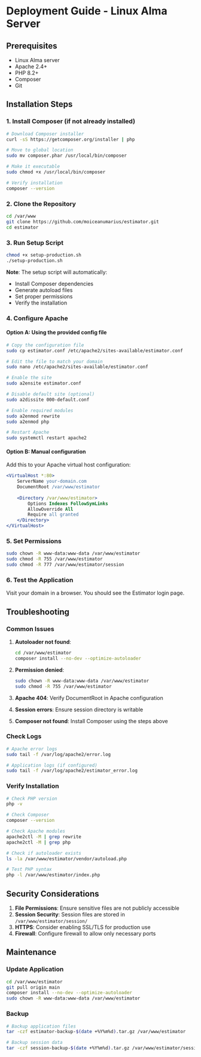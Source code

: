 # Deployment Guide - Linux Alma Server

## Prerequisites

- Linux Alma server
- Apache 2.4+
- PHP 8.2+
- Composer
- Git

## Installation Steps

### 1. Install Composer (if not already installed)

```bash
# Download Composer installer
curl -sS https://getcomposer.org/installer | php

# Move to global location
sudo mv composer.phar /usr/local/bin/composer

# Make it executable
sudo chmod +x /usr/local/bin/composer

# Verify installation
composer --version
```

### 2. Clone the Repository

```bash
cd /var/www
git clone https://github.com/moiceanumarius/estimator.git
cd estimator
```

### 3. Run Setup Script

```bash
chmod +x setup-production.sh
./setup-production.sh
```

**Note**: The setup script will automatically:
- Install Composer dependencies
- Generate autoload files
- Set proper permissions
- Verify the installation

### 4. Configure Apache

#### Option A: Using the provided config file

```bash
# Copy the configuration file
sudo cp estimator.conf /etc/apache2/sites-available/estimator.conf

# Edit the file to match your domain
sudo nano /etc/apache2/sites-available/estimator.conf

# Enable the site
sudo a2ensite estimator.conf

# Disable default site (optional)
sudo a2dissite 000-default.conf

# Enable required modules
sudo a2enmod rewrite
sudo a2enmod php

# Restart Apache
sudo systemctl restart apache2
```

#### Option B: Manual configuration

Add this to your Apache virtual host configuration:

```apache
<VirtualHost *:80>
    ServerName your-domain.com
    DocumentRoot /var/www/estimator
    
    <Directory /var/www/estimator>
        Options Indexes FollowSymLinks
        AllowOverride All
        Require all granted
    </Directory>
</VirtualHost>
```

### 5. Set Permissions

```bash
sudo chown -R www-data:www-data /var/www/estimator
sudo chmod -R 755 /var/www/estimator
sudo chmod -R 777 /var/www/estimator/session
```

### 6. Test the Application

Visit your domain in a browser. You should see the Estimator login page.

## Troubleshooting

### Common Issues

1. **Autoloader not found**: 
   ```bash
   cd /var/www/estimator
   composer install --no-dev --optimize-autoloader
   ```

2. **Permission denied**: 
   ```bash
   sudo chown -R www-data:www-data /var/www/estimator
   sudo chmod -R 755 /var/www/estimator
   ```

3. **Apache 404**: Verify DocumentRoot in Apache configuration
4. **Session errors**: Ensure session directory is writable
5. **Composer not found**: Install Composer using the steps above

### Check Logs

```bash
# Apache error logs
sudo tail -f /var/log/apache2/error.log

# Application logs (if configured)
sudo tail -f /var/log/apache2/estimator_error.log
```

### Verify Installation

```bash
# Check PHP version
php -v

# Check Composer
composer --version

# Check Apache modules
apache2ctl -M | grep rewrite
apache2ctl -M | grep php

# Check if autoloader exists
ls -la /var/www/estimator/vendor/autoload.php

# Test PHP syntax
php -l /var/www/estimator/index.php
```

## Security Considerations

1. **File Permissions**: Ensure sensitive files are not publicly accessible
2. **Session Security**: Session files are stored in `/var/www/estimator/session/`
3. **HTTPS**: Consider enabling SSL/TLS for production use
4. **Firewall**: Configure firewall to allow only necessary ports

## Maintenance

### Update Application

```bash
cd /var/www/estimator
git pull origin main
composer install --no-dev --optimize-autoloader
sudo chown -R www-data:www-data /var/www/estimator
```

### Backup

```bash
# Backup application files
tar -czf estimator-backup-$(date +%Y%m%d).tar.gz /var/www/estimator

# Backup session data
tar -czf session-backup-$(date +%Y%m%d).tar.gz /var/www/estimator/session
```
